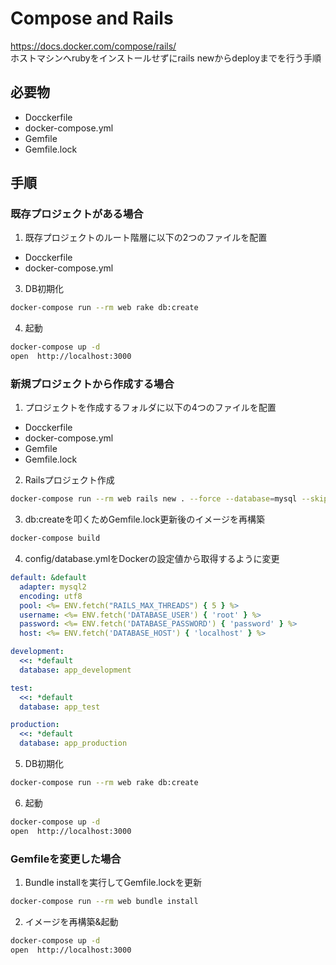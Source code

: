 # Compose and Rails

https://docs.docker.com/compose/rails/  
ホストマシンへrubyをインストールせずにrails newからdeployまでを行う手順

## 必要物
- Docckerfile
- docker-compose.yml
- Gemfile
- Gemfile.lock

## 手順

### 既存プロジェクトがある場合

1. 既存プロジェクトのルート階層に以下の2つのファイルを配置
- Docckerfile
- docker-compose.yml

3. DB初期化
```bash
docker-compose run --rm web rake db:create
```

4. 起動
```bash
docker-compose up -d
open  http://localhost:3000
```

### 新規プロジェクトから作成する場合

1. プロジェクトを作成するフォルダに以下の4つのファイルを配置
- Docckerfile
- docker-compose.yml
- Gemfile
- Gemfile.lock

2. Railsプロジェクト作成
```bash
docker-compose run --rm web rails new . --force --database=mysql --skip-bundle
```

3. db:createを叩くためGemfile.lock更新後のイメージを再構築
```bash
docker-compose build
```

4. config/database.ymlをDockerの設定値から取得するように変更
```yml
default: &default
  adapter: mysql2
  encoding: utf8
  pool: <%= ENV.fetch("RAILS_MAX_THREADS") { 5 } %>
  username: <%= ENV.fetch('DATABASE_USER') { 'root' } %>
  password: <%= ENV.fetch('DATABASE_PASSWORD') { 'password' } %>
  host: <%= ENV.fetch('DATABASE_HOST') { 'localhost' } %>

development:
  <<: *default
  database: app_development

test:
  <<: *default
  database: app_test

production:
  <<: *default
  database: app_production
```

5. DB初期化
```bash
docker-compose run --rm web rake db:create
```

6. 起動
```bash
docker-compose up -d
open  http://localhost:3000
```

### Gemfileを変更した場合

1. Bundle installを実行してGemfile.lockを更新
```bash
docker-compose run --rm web bundle install
```

2. イメージを再構築&起動
```bash
docker-compose up -d
open  http://localhost:3000
```
